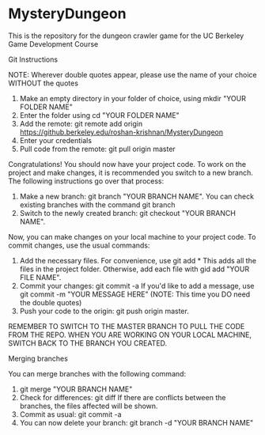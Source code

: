 # MysteryDungeon
This is the repository for the dungeon crawler game for the UC Berkeley Game Development Course

Git Instructions

NOTE: Wherever double quotes appear, please use the name of your choice WITHOUT the quotes

1) Make an empty directory in your folder of choice, using mkdir "YOUR FOLDER NAME"
2) Enter the folder using cd "YOUR FOLDER NAME"
3) Add the remote: git remote add origin https://github.berkeley.edu/roshan-krishnan/MysteryDungeon
4) Enter your credentials
5) Pull code from the remote: git pull origin master

Congratulations! You should now have your project code. To work on the project and make changes, it is recommended you switch to a new branch. The following instructions go over that process:

1) Make a new branch: git branch "YOUR BRANCH NAME". You can check existing branches with the command git branch
2) Switch to the newly created branch: git checkout "YOUR BRANCH NAME".

Now, you can make changes on your local machine to your project code. To commit changes, use the usual commands:

1) Add the necessary files. For convenience, use git add * This adds all the files in the project folder. Otherwise, add each file with gid add "YOUR FILE NAME".
2) Commit your changes: git commit -a If you'd like to add a message, use git commit -m "YOUR MESSAGE HERE" (NOTE: This time you DO need the double quotes)
3) Push your code to the origin: git push origin master.

REMEMBER TO SWITCH TO THE MASTER BRANCH TO PULL THE CODE FROM THE REPO. WHEN YOU ARE WORKING ON YOUR LOCAL MACHINE, SWITCH BACK TO THE BRANCH YOU CREATED.

Merging branches

You can merge branches with the following command:

1) git merge "YOUR BRANCH NAME"
2) Check for differences: git diff If there are conflicts between the branches, the files affected will be shown.
3) Commit as usual: git commit -a
4) You can now delete your branch: git branch -d "YOUR BRANCH NAME"
